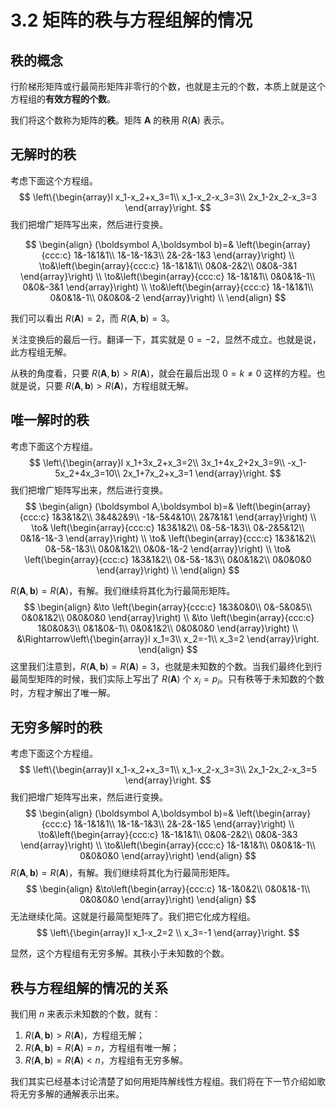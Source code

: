 # 3.2 矩阵的秩与方程组解的情况

## 秩的概念

行阶梯形矩阵或行最简形矩阵非零行的个数，也就是主元的个数，本质上就是这个方程组的**有效方程的个数**。

我们将这个数称为矩阵的**秩**。矩阵 $\boldsymbol A$ 的秩用 $R(\boldsymbol A)$ 表示。

## 无解时的秩

考虑下面这个方程组。
$$
\left\{\begin{array}l
  x_1-x_2+x_3=1\\
  x_1-x_2-x_3=3\\
  2x_1-2x_2-x_3=3
\end{array}\right.
$$
我们把增广矩阵写出来，然后进行变换。

$$
\begin{align}
(\boldsymbol A,\boldsymbol b)=&
\left(\begin{array}{ccc:c}
1&-1&1&1\\
1&-1&-1&3\\
2&-2&-1&3
\end{array}\right) \\
\to&\left(\begin{array}{ccc:c}
1&-1&1&1\\
0&0&-2&2\\
0&0&-3&1
\end{array}\right) \\
\to&\left(\begin{array}{ccc:c}
1&-1&1&1\\
0&0&1&-1\\
0&0&-3&1
\end{array}\right) \\
\to&\left(\begin{array}{ccc:c}
1&-1&1&1\\
0&0&1&-1\\
0&0&0&-2
\end{array}\right) \\
\end{align}
$$

我们可以看出 $R(\boldsymbol A)=2$，而 $R(\boldsymbol A,\boldsymbol b)=3$。

关注变换后的最后一行。翻译一下，其实就是 $0=-2$，显然不成立。也就是说，此方程组无解。

从秩的角度看，只要 $R(\boldsymbol A,\boldsymbol b)>R(\boldsymbol A)$，就会在最后出现 $0=k\ne0$ 这样的方程。也就是说，只要 $R(\boldsymbol A,\boldsymbol b)>R(\boldsymbol A)$，方程组就无解。

## 唯一解时的秩

考虑下面这个方程组。
$$
\left\{\begin{array}l
x_1+3x_2+x_3=2\\
3x_1+4x_2+2x_3=9\\
-x_1-5x_2+4x_3=10\\
2x_1+7x_2+x_3=1
\end{array}\right.
$$
我们把增广矩阵写出来，然后进行变换。
$$
\begin{align}
(\boldsymbol A,\boldsymbol b)=&
\left(\begin{array}{ccc:c}
1&3&1&2\\
3&4&2&9\\
-1&-5&4&10\\
2&7&1&1
\end{array}\right) \\
\to&
\left(\begin{array}{ccc:c}
1&3&1&2\\
0&-5&-1&3\\
0&-2&5&12\\
0&1&-1&-3
\end{array}\right) \\
\to&
\left(\begin{array}{ccc:c}
1&3&1&2\\
0&-5&-1&3\\
0&0&1&2\\
0&0&-1&-2
\end{array}\right) \\
\to&
\left(\begin{array}{ccc:c}
1&3&1&2\\
0&-5&-1&3\\
0&0&1&2\\
0&0&0&0
\end{array}\right) \\
\end{align}
$$

$R(\boldsymbol A,\boldsymbol b)=R(\boldsymbol A)$，有解。我们继续将其化为行最简形矩阵。
$$
\begin{align}
&\to
\left(\begin{array}{ccc:c}
1&3&0&0\\
0&-5&0&5\\
0&0&1&2\\
0&0&0&0
\end{array}\right) \\
&\to
\left(\begin{array}{ccc:c}
1&0&0&3\\
0&1&0&-1\\
0&0&1&2\\
0&0&0&0
\end{array}\right) \\
&\Rightarrow\left\{\begin{array}l
  x_1=3\\
  x_2=-1\\
  x_3=2
\end{array}\right.
\end{align}
$$
这里我们注意到，$R(\boldsymbol A,\boldsymbol b)=R(\boldsymbol A)=3$，也就是未知数的个数。当我们最终化到行最简型矩阵的时候，我们实际上写出了 $R(\boldsymbol A)$ 个 $x_i=p_i$。只有秩等于未知数的个数时，方程才解出了唯一解。

## 无穷多解时的秩

考虑下面这个方程组。
$$
\left\{\begin{array}l
  x_1-x_2+x_3=1\\
  x_1-x_2-x_3=3\\
  2x_1-2x_2-x_3=5
\end{array}\right.
$$
我们把增广矩阵写出来，然后进行变换。
$$
\begin{align}
(\boldsymbol A,\boldsymbol b)=&
\left(\begin{array}{ccc:c}
1&-1&1&1\\
1&-1&-1&3\\
2&-2&-1&5
\end{array}\right) \\
\to&\left(\begin{array}{ccc:c}
1&-1&1&1\\
0&0&-2&2\\
0&0&-3&3
\end{array}\right) \\
\to&\left(\begin{array}{ccc:c}
1&-1&1&1\\
0&0&1&-1\\
0&0&0&0
\end{array}\right)
\end{align}
$$
$R(\boldsymbol A,\boldsymbol b)=R(\boldsymbol A)$，有解。我们继续将其化为行最简形矩阵。
$$
\begin{align}
&\to\left(\begin{array}{ccc:c}
1&-1&0&2\\
0&0&1&-1\\
0&0&0&0
\end{array}\right)
\end{align}
$$
无法继续化简。这就是行最简型矩阵了。我们把它化成方程组。
$$
\left\{\begin{array}l
  x_1-x_2=2 \\
  x_3=-1
\end{array}\right.
$$

显然，这个方程组有无穷多解。其秩小于未知数的个数。

## 秩与方程组解的情况的关系

我们用 $n$ 来表示未知数的个数，就有：

1. $R(\boldsymbol A,\boldsymbol b)>R(\boldsymbol A)$，方程组无解；
2. $R(\boldsymbol A,\boldsymbol b)=R(\boldsymbol A)=n$，方程组有唯一解；
3. $R(\boldsymbol A,\boldsymbol b)=R(\boldsymbol A)<n$，方程组有无穷多解。

我们其实已经基本讨论清楚了如何用矩阵解线性方程组。我们将在下一节介绍如歌将无穷多解的通解表示出来。

